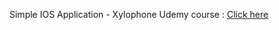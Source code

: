 Simple IOS Application - Xylophone
Udemy course : [Click here](https://www.udemy.com/course/ios-13-app-development-bootcamp/)
